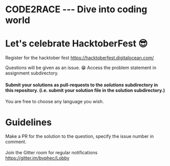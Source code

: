 # CODE2RACE --- Dive into coding world 
# Let's celebrate HacktoberFest 😎
Register for the hacktober fest https://hacktoberfest.digitalocean.com/


 Questions will be given as an issue. 😁
Access the problem statement in assignment subdirectory.


#### Submit your solutions as pull-requests to the *solutions* subdirectory in this repository. (i.e. submit your solution file in the solution subdirectory.)
You are free to choose any language you wish.

Guidelines
==========

Make a PR for the solution to the question, specify the issue number in comment.
<br><br>
Join the Gitter room for regular notifications <br>
https://gitter.im/bvphec/Lobby


